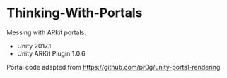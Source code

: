 # Thinking-With-Portals
Messing with ARkit portals.

- Unity 2017.1
- Unity ARKit Plugin 1.0.6

Portal code adapted from https://github.com/pr0g/unity-portal-rendering